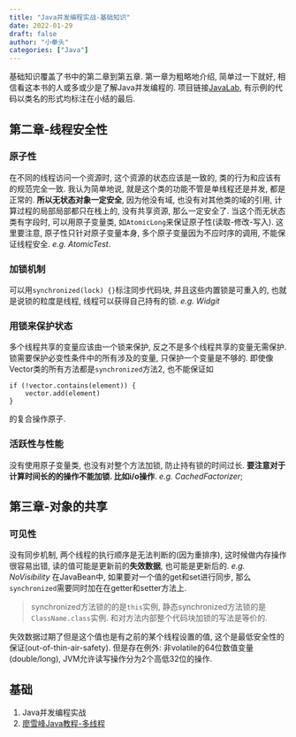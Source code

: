 ```yaml
---
title: "Java并发编程实战-基础知识"
date: 2022-01-29
draft: false
author: "小拳头"
categories: ["Java"]
---
```


基础知识覆盖了书中的第二章到第五章. 第一章为粗略地介绍, 简单过一下就好, 相信看这本书的人或多或少是了解Java并发编程的. 项目链接[JavaLab](https://github.com/huanruiz/JavaLab), 有示例的代码以类名的形式均标注在小结的最后.

## 第二章-线程安全性
### 原子性
在不同的线程访问一个资源时, 这个资源的状态应该是一致的, 类的行为和应该有的规范完全一致. 我认为简单地说, 就是这个类的功能不管是单线程还是并发, 都是正常的. **所以无状态对象一定安全**, 因为他没有域, 也没有对其他类的域的引用, 计算过程的局部局部都只在栈上的, 没有共享资源, 那么一定安全了. 当这个而无状态类有字段时, 可以用原子变量类, 如`AtomicLong`来保证原子性(读取-修改-写入). 这里要注意, 原子性只针对原子变量本身, 多个原子变量因为不应时序的调用, 不能保证线程安全. *e.g. AtomicTest*.

### 加锁机制
可以用`synchronized(lock) {}`标注同步代码块, 并且这些内置锁是可重入的, 也就是说锁的粒度是线程, 线程可以获得自己持有的锁. *e.g. Widgit*

### 用锁来保护状态
多个线程共享的变量应该由一个锁来保护, 反之不是多个线程共享的变量无需保护. 锁需要保护必变性条件中的所有涉及的变量, 只保护一个变量是不够的. 即使像Vector类的所有方法都是`synchronized`方法2, 也不能保证如
```
if (!vector.contains(element)) {
    vector.add(element)
}
```
的复合操作原子.

### 活跃性与性能
没有使用原子变量类, 也没有对整个方法加锁, 防止持有锁的时间过长. **要注意对于计算时间长的的操作不能加锁. 比如i/o操作**. *e.g. CachedFactorizer*;

## 第三章-对象的共享
### 可见性
没有同步机制, 两个线程的执行顺序是无法判断的(因为重排序), 这时候做内存操作很容易出错, 读的值可能是更新前的**失效数据**, 也可能是更新后的. *e.g. NoVisibility* 在JavaBean中, 如果要对一个值的get和set进行同步, 那么`synchronized`需要同时加在在getter和setter方法上. 

> synchronized方法锁的的是`this`实例, 静态synchronized方法锁的是`ClassName.class`实例. 和对方法内部整个代码块加锁的写法是等价的.

失效数据过期了但是这个值也是有之前的某个线程设置的值, 这个是最低安全性的保证(out-of-thin-air-safety). 但是存在例外: 非volatile的64位数值变量(double/long), JVM允许读写操作分为2个高低32位的操作.



## 基础
1. Java并发编程实战
2. [廖雪峰Java教程-多线程](https://www.liaoxuefeng.com/wiki/1252599548343744/1255943750561472)
